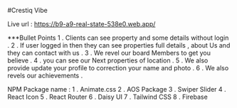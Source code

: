 #Crestiq Vibe

Live url : https://b9-a9-real-state-538e0.web.app/

***Bullet Points 
1 . Clients can see property and some details without login .
2 . If user logged in then they can see properties full details , about Us and they can contact with us .
3 . We revel our board Members to get you believe .
4 . you can see our Next properties of location .
5 . We also provide update your profile to correction your name and photo .
6 . We also revels our achievements .


<!-- npm package for Challenge task  -->
NPM Package name : 
1 . Animate.css
2 . AOS Package
3 . Swiper Slider
4 . React Icon 
5 . React Router 
6 . Daisy UI 
7 . Tailwind CSS
8 . Firebase